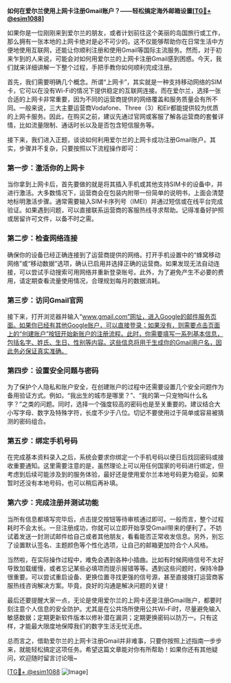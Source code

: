 **如何在爱尔兰使用上网卡注册Gmail账户？——轻松搞定海外邮箱设置[[TG💪+ @esim1088](https://t.me/s/esim1088)]**

如果你是一位刚刚来到爱尔兰的朋友，或者计划前往这个美丽的岛国旅行或工作，那么拥有一张本地的上网卡绝对是必不可少的。这不仅能够帮助你在日常生活中方便地使用互联网，还能让你顺利注册和使用Gmail等国际主流服务。然而，对于初来乍到的人来说，可能会对如何用爱尔兰的上网卡注册Gmail感到困惑。今天，我们就来详细讲解一下整个过程，手把手教你如何顺利完成注册。

首先，我们需要明确几个概念。所谓“上网卡”，其实就是一种支持移动网络的SIM卡，它可以在没有Wi-Fi的情况下提供稳定的互联网连接。而在爱尔兰，选择一张合适的上网卡非常重要，因为不同的运营商提供的网络覆盖和服务质量会有所不同。一般来说，三大主要运营商Vodafone、Three（3）和Eir都能提供较为优质的上网卡服务。因此，在购买之前，建议先通过官网或客服了解各运营商的套餐详情，比如流量限制、通话时长以及是否包含短信服务等。

接下来，我们进入正题，谈谈如何利用爱尔兰的上网卡成功注册Gmail账户。其实，步骤并不复杂，只要按照以下流程操作即可：

### 第一步：激活你的上网卡

当你拿到上网卡后，首先要做的就是将其插入手机或其他支持SIM卡的设备中，并进行激活。大多数情况下，运营商会在包装内附带一份简单的说明书，上面会清楚地标明激活步骤。通常需要输入SIM卡序列号（IMEI）并通过短信或在线平台完成验证。如果遇到问题，可以直接联系运营商的客服热线寻求帮助。记得准备好护照或居留许可文件，以备不时之需。

### 第二步：检查网络连接

确保你的设备已经正确连接到了运营商提供的网络。打开手机设置中的“蜂窝移动网络”或“移动数据”选项，确认已启用并选择正确的运营商。如果发现无法自动连接，可以尝试手动搜索可用网络并重新登录账号。此外，为了避免产生不必要的费用，请定期查看流量使用情况，合理规划每月的数据消耗。

### 第三步：访问Gmail官网

接下来，打开浏览器并输入“www.gmail.com”网址，进入Google的邮件服务页面。如果你已经有其他Google账户，可以直接登录；如果没有，则需要点击页面上的“创建账户”按钮开始新账户的注册流程。此时，你需要填写一系列基本信息，包括名字、姓氏、生日、性别等内容。这些信息将用于生成你的Gmail用户名，因此务必保证真实准确。

### 第四步：设置安全问题与密码

为了保护个人隐私和账户安全，在创建账户的过程中还需要设置几个安全问题作为备用验证方式。例如，“我出生的城市是哪里？”、“我的第一只宠物叫什么名字？”之类的问题。同时，选择一个强度较高的密码也是至关重要的。建议结合大小写字母、数字及特殊字符，长度不少于八位。切记不要使用过于简单或容易被猜测的密码组合。

### 第五步：绑定手机号码

在完成基本资料录入之后，系统会要求你绑定一个手机号码以便日后找回密码或接收重要通知。这里需要注意的是，虽然理论上可以用任何国家的号码进行绑定，但考虑到后续可能涉及到的服务体验，最好还是使用爱尔兰本地号码更为稳妥。如果暂时还没有本地号码，也可以稍后再补填。

### 第六步：完成注册并测试功能

当所有信息都填写完毕后，点击提交按钮等待审核通过即可。一般而言，整个过程耗时不会太长。一旦注册成功，你就可以立即开始享受Gmail带来的便利了。不妨试着发送一封测试邮件给自己或者其他朋友，看看能否正常收发信息。另外，别忘了设置默认签名、主题颜色等个性化选项，让自己的邮箱更加符合个人风格。

当然啦，在实际操作过程中，难免会遇到各种小插曲。比如有时候网络信号不太好导致加载缓慢，或者忘记某些必填项而提示报错等等。遇到这些问题时，保持冷静很重要。可以尝试重启设备、更换位置寻找更强的信号源，甚至直接拨打运营商客服热线咨询解决方案。毕竟，良好的沟通是解决问题的关键！

最后还要提醒大家一点，无论是使用爱尔兰的上网卡还是注册Gmail账户，都要时刻注意个人信息的安全防护。尤其是在公共场所使用公共Wi-Fi时，尽量避免输入敏感数据；定期更新软件版本以修补潜在漏洞；定期更换密码以防万一。只有这样，才能最大限度地保障我们的数字生活无忧无虑。

总而言之，借助爱尔兰的上网卡注册Gmail并非难事，只要你按照上述指南一步步来，就能轻松搞定这项任务。希望这篇文章能对你有所帮助！如果你还有其他疑问，欢迎随时留言讨论哦~

[[TG💪+ @esim1088](https://t.me/s/esim1088) ![Image](https://i.postimg.cc/4NQfJmqS/Snipaste-2025-05-13-00-14-12.png)]
